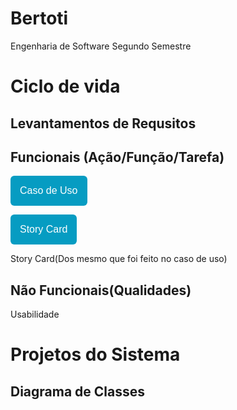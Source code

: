 # Bertoti
Engenharia de Software Segundo Semestre


# Ciclo de vida
## Levantamentos de Requsitos
## Funcionais (Ação/Função/Tarefa) 
 <a href="https://github.com/Daniloel/Bertoti/blob/main/Engenharia%20de%20Software/CasodeUso.png"><button style="background: #069cc2; border-radius: 6px; padding: 15px; cursor: pointer; color: #fff; border: none; font-size: 16px;">Caso de Uso</button></a>

 <a href="https://github.com/Daniloel/Bertoti/blob/main/Engenharia%20de%20Software/CasodeUso.png"><button style="background: #069cc2; border-radius: 6px; padding: 15px; cursor: pointer; color: #fff; border: none; font-size: 16px;">Story Card</button></a>
  
Story Card(Dos mesmo que foi feito no caso de uso)  
## Não Funcionais(Qualidades)
  Usabilidade
  
# Projetos do Sistema
## Diagrama de Classes


